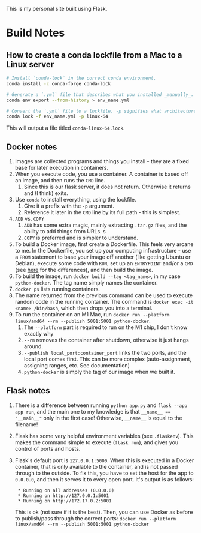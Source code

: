 This is my personal site built using Flask.

# Build Notes

## How to create a conda lockfile from a Mac to a Linux server

```sh
# Install `conda-lock` in the correct conda environment.
conda install -c conda-forge conda-lock

# Generate a `.yml` file that describes what you installed _manually_.
conda env export --from-history > env_name.yml

# Convert the `.yml` file to a lockfile. -p signifies what architecture you're targeting
conda lock -f env_name.yml -p linux-64
```

This will output a file titled `conda-linux-64.lock`.

## Docker notes

1. Images are collected programs and things you install - they are a fixed base
   for later execution in containers.
2. When you execute code, you use a container. A container is based off an
   image, and then runs the `CMD` line.
   1. Since this is our flask server, it does not return. Otherwise it returns
      and (I think) exits.
3. Use `conda` to install everything, using the lockfile.
   1. Give it a prefix with the `-p` argument.
   2. Reference it later in the `CMD` line by its full path - this is simplest.
4. `ADD` vs. `COPY`
   1. `ADD` has some extra magic, mainly extracting `.tar.gz` files, and the
      ability to add things from URLs. s
   2. `COPY` is preferred and is simpler to understand.
5. To build a Docker image, first create a Dockerfile. This feels very arcane to
   me. In the Dockerfile, you set up your computing infrastructure - use a
   `FROM` statement to base your image off another (like getting Ubuntu or
   Debian), execute some code with `RUN`, set up an `ENTRYPOINT` and/or a `CMD`
   (see
   [here](https://stackoverflow.com/questions/21553353/what-is-the-difference-between-cmd-and-entrypoint-in-a-dockerfile)
   for the differences), and then build the image.
6. To build the image, run `docker build --tag <tag_name>`, in my case
   `python-docker`. The tag name simply names the container.
7. `docker ps` lists running containers.
8. The name returned from the previous command can be used to execute random
   code in the running container. The command is
   `docker exec -it <name> /bin/bash`, which then drops you into a terminal.
9. To run the container on an M1 Mac, run
   `docker run --platform linux/amd64 --rm --publish 5001:5001 python-docker`.
   1. The `--platform` part is required to run on the M1 chip, I don't know
      exactly why
   2. `--rm` removes the container after shutdown, otherwise it just hangs
      around.
   3. `--publish local_port:container_port` links the two ports, and the local
      port comes first. This can be more complex (auto-assignment, assigning
      ranges, etc. See documentation)
   4. `python-docker` is simply the tag of our image when we built it.

## Flask notes

1. There is a difference between running `python app.py` and
   `flask --app app run`, and the main one to my knowledge is that
   `__name__ == "__main__"` only in the first case! Otherwise, `__name__` is
   equal to the filename!
2. Flask has some very helpful environment variables (see `.flaskenv`). This
   makes the command simple to execute (`flask run`), and gives you control of
   ports and hosts.
3. Flask's default port is `127.0.0.1:5000`. When this is executed in a Docker
   container, that is only available to the container, and is not passed through
   to the outside. To fix this, you have to set the host for the app to
   `0.0.0.0`, and then it serves it to every open port. It's output is as
   follows:

   ```
    * Running on all addresses (0.0.0.0)
    * Running on http://127.0.0.1:5001
    * Running on http://172.17.0.2:5001
   ```

   This is ok (not sure if it is the best). Then, you can use Docker as before
   to publish/pass through the correct ports:
   `docker run --platform linux/amd64 --rm --publish 5001:5001 python-docker`
